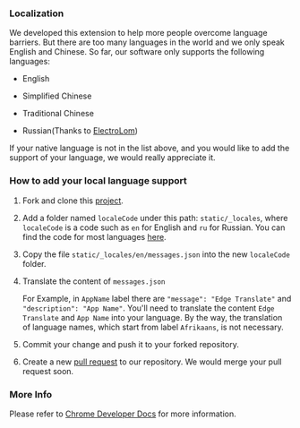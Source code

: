 ### Localization

We developed this extension to help more people overcome language barriers. But there are too many languages in the world and we only speak English and Chinese. So far, our software only supports the following languages:

- English
  
- Simplified Chinese
  
- Traditional Chinese

- Russian(Thanks to [ElectroLom](https://github.com/electrolom42))

If your native language is not in the list above, and you would like to add the support of your language, we would really appreciate it.

### How to add your local language support

1. Fork and clone this [project](https://github.com/EdgeTranslate/EdgeTranslate).

2. Add a folder named `localeCode` under this path: `static/_locales`, where `localeCode` is a code such as `en` for English and `ru` for Russian. You can find the code for most languages [here](https://github.com/EdgeTranslate/EdgeTranslate/blob/master/src/popup/languages.js).

3. Copy the file `static/_locales/en/messages.json` into the new `localeCode` folder.

4. Translate the content of `messages.json`

   For Example, in `AppName` label there are `"​message​"​: ​"​Edge Translate"` and `"​description​"​: ​"​App Name​"`. You'll need to translate the content `Edge Translate` and `App Name` into your language. By the way, the translation of language names, which start from label `Afrikaans`, is not necessary.

5. Commit your change and push it to your forked repository.

6. Create a new [pull request](https://github.com/EdgeTranslate/EdgeTranslate/pulls) to our repository. We would merge your pull request soon.

### More Info

Please refer to [Chrome Developer Docs](https://developer.chrome.com/extensions/i18n) for more information.
